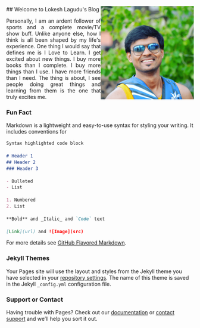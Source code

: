<div style="float:right"><img src="https://raw.githubusercontent.com/lokeshlagudu/lokeshlagudu.github.io/master/images/IMG_1608.JPG" width="250" height="250"></div>
## Welcome to Lokesh Lagudu's Blog

<p style="text-align: justify">Personally, I am an ardent follower of sports and a complete movie/TV show buff. Unlike anyone else, how I think is all been shaped by my life's experience. One thing I would say that defines me is I Love to Learn. I get excited about new things. I buy more books than I complete. I buy more things than I use. I have more friends than I need. The thing is about, I see people doing great things and learning from them is the one that truly excites me.</p>

### Fun Fact

Markdown is a lightweight and easy-to-use syntax for styling your writing. It includes conventions for

```markdown
Syntax highlighted code block

# Header 1
## Header 2
### Header 3

- Bulleted
- List

1. Numbered
2. List

**Bold** and _Italic_ and `Code` text

[Link](url) and ![Image](src)
```

For more details see [GitHub Flavored Markdown](https://guides.github.com/features/mastering-markdown/).

### Jekyll Themes

Your Pages site will use the layout and styles from the Jekyll theme you have selected in your [repository settings](https://github.com/lokeshlagudu/lokeshlagudu.github.io/settings). The name of this theme is saved in the Jekyll `_config.yml` configuration file.

### Support or Contact

Having trouble with Pages? Check out our [documentation](https://help.github.com/categories/github-pages-basics/) or [contact support](https://github.com/contact) and we’ll help you sort it out.

